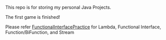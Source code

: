 This repo is for storing my personal Java Projects.

The first game is finished!

Please refer [FunctionalInterfacePractice](FunctionalInterfacePractice/) for Lambda, Functional Interface, Function/BiFunction, and Stream

